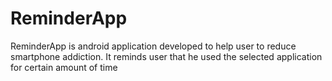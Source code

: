 # ReminderApp
ReminderApp is android application developed to help user to reduce smartphone addiction. It reminds user that he used the selected application for certain amount of time
